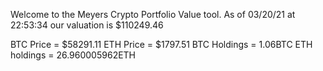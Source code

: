 Welcome to the Meyers Crypto Portfolio Value tool. 
As of 03/20/21 at 22:53:34 our valuation is $110249.46 

BTC Price = $58291.11
 ETH Price = $1797.51
BTC Holdings = 1.06BTC
 ETH holdings = 26.960005962ETH 
